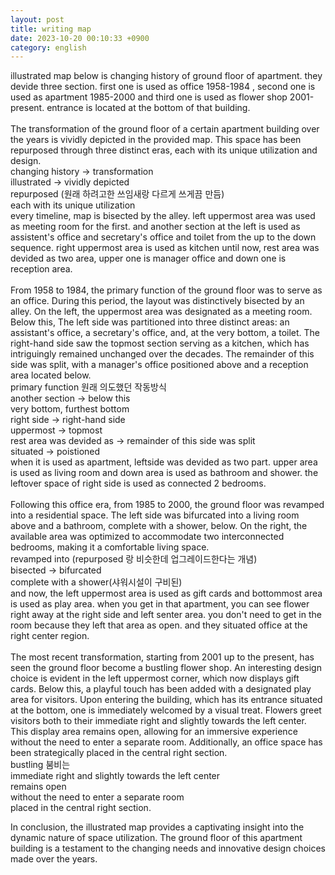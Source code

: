 ```yaml
---
layout: post
title: writing map
date: 2023-10-20 00:10:33 +0900
category: english
---
```


illustrated map below is changing history of ground floor of apartment. they devide three section. first one is used as office 1958-1984 , second one is used as apartment 1985-2000 and third one is used as flower shop 2001-present. entrance is located at the bottom of that building.
<br/>
<br/>
The transformation of the ground floor of a certain apartment building over the years is vividly depicted in the provided map. This space has been repurposed through three distinct eras, each with its unique utilization and design.
<br/>
changing history -> transformation
<br/>
illustrated -> vividly depicted
<br/>
repurposed (원래 하려고한 쓰임새랑 다르게 쓰게끔 만듬)
<br/>
each with its unique utilization
<br/>
every timeline, map is bisected by the alley. left uppermost area was used as meeting room for the first. and another section at the left is used as assistent's office and secretary's office and toilet from the up to the down sequence. right uppermost area is used as kitchen until now, rest area was devided as two area, upper one is manager office and down one is reception area.
<br/>
<br/>
From 1958 to 1984, the primary function of the ground floor was to serve as an office. During this period, the layout was distinctively bisected by an alley. On the left, the uppermost area was designated as a meeting room. Below this, The left side was partitioned into three distinct areas: an assistant's office, a secretary's office, and, at the very bottom, a toilet. The right-hand side saw the topmost section serving as a kitchen, which has intriguingly remained unchanged over the decades. The remainder of this side was split, with a manager's office positioned above and a reception area located below.
<br/>
primary function 원래 의도했던 작동방식
<br/>
another section -> below this
<br/>
very bottom, furthest bottom
<br/>
right side -> right-hand side
<br/>
uppermost -> topmost
<br/>
rest area was devided as
-> remainder of this side was split
<br/>
situated -> poistioned
<br/>
when it is used as apartment, leftside was devided as two part. upper area is used as living room and down area is used as bathroom and shower. the leftover space of right side is used as connected 2 bedrooms.
<br/>
<br/>
Following this office era, from 1985 to 2000, the ground floor was revamped into a residential space. The left side was bifurcated into a living room above and a bathroom, complete with a shower, below. On the right, the available area was optimized to accommodate two interconnected bedrooms, making it a comfortable living space.
<br/>
revamped into (repurposed 랑 비슷한데 업그레이드한다는 개념)
<br/>
bisected -> bifurcated
<br/>
complete with a shower(샤워시설이 구비된)
<br/>
and now, the left uppermost area is used as gift cards and bottommost area is used as play area. 
when you get in that apartment, you can see flower right away at the right side and left senter area. you don't need to get in the room because they left that area as open. and they situated office at the right center region.
<br/>
<br/>
The most recent transformation, starting from 2001 up to the present, has seen the ground floor become a bustling flower shop. An interesting design choice is evident in the left uppermost corner, which now displays gift cards. Below this, a playful touch has been added with a designated play area for visitors. Upon entering the building, which has its entrance situated at the bottom, one is immediately welcomed by a visual treat. Flowers greet visitors both to their immediate right and slightly towards the left center. This display area remains open, allowing for an immersive experience without the need to enter a separate room. Additionally, an office space has been strategically placed in the central right section.
<br/>
bustling 붐비는
<br/>
immediate right and slightly towards the left center
<br/>
remains open
<br/>
without the need to enter a separate room
<br/>
placed in the central right section.
<br/>

In conclusion, the illustrated map provides a captivating insight into the dynamic nature of space utilization. The ground floor of this apartment building is a testament to the changing needs and innovative design choices made over the years.
<br/>
<br/>